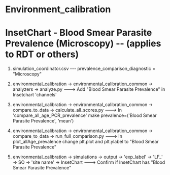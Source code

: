# Environment_calibration

# InsetChart - Blood Smear Parasite Prevalence (Microscopy) -- (applies to RDT or others)

1. simulation_coordinator.csv --- prevalence_comparison_diagnostic = "Microscopy"

2. environmental_calibration -> environmental_calibration_common -> analyzers -> analyze.py
---> Add "Blood Smear Parasite Prevalence" in Insetchart 'channels'

3. environmental_calibration -> environmental_calibration_common -> compare_to_data -> calculate_all_scores.py
---> In 'compare_all_age_PCR_prevalence' make prevalence=('Blood Smear Parasite Prevalence', 'mean') 

4. environmental_calibration -> environmental_calibration_common -> compare_to_data -> run_full_comparison.py
---> In plot_allAge_prevalence change plt.plot and plt.ylabel to "Blood Smear Parasite Prevalence"

5. environmental_calibration -> simulations -> output -> 'exp_label' -> 'LF_' -> SO -> 'site name' -> InsetChart
---> Confirm if InsetChart has "Blood Smear Parasite Prevalence"


